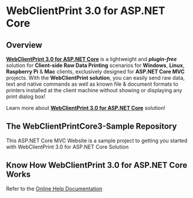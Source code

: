 # WebClientPrint 3.0 for **ASP.NET Core**

## Overview
[**WebClientPrint 3.0 for ASP.NET Core**](http://neodynamic.com/products/printing/raw-data/aspnet-core) is a lightweight and ***plugin-free*** solution for **Client-side Raw Data Printing** scenarios for **Windows**, **Linux**, **Raspberry Pi** & **Mac** clients, exclusively designed for **ASP.NET Core MVC**  projects. With the **WebClientPrint solution**, you can easily send raw data, text and native commands as well as known file & document formats to printers installed at the client machine without showing or displaying any print dialog box!

Learn more about [**WebClientPrint 3.0 for ASP.NET Core**](http://neodynamic.com/products/printing/raw-data/aspnet-mvc/) solution!

## The WebClientPrintCore3-Sample Repository
This ASP.NET Core MVC Website is a sample project to getting you started with WebClientPrint 3.0 for ASP.NET Core Solution

## Know How WebClientPrint 3.0 for ASP.NET Core Works
Refer to the [Online Help Documentation](http://neodynamic.com/Products/Help/WebClientPrintCore3.0/index.html)

